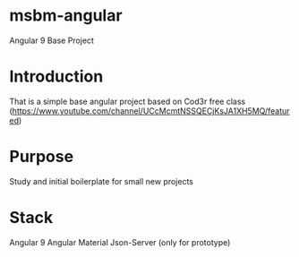 # msbm-angular
Angular 9 Base Project

# Introduction
That is a simple base angular project based on Cod3r free class (https://www.youtube.com/channel/UCcMcmtNSSQECjKsJA1XH5MQ/featured)

# Purpose
Study and initial boilerplate for small new projects

# Stack
Angular 9
Angular Material
Json-Server (only for prototype)
